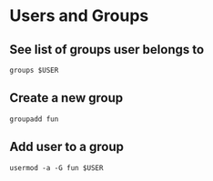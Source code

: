 # Users and Groups

## See list of groups user belongs to

```
groups $USER
```

## Create a new group

```
groupadd fun
```

## Add user to a group

```
usermod -a -G fun $USER
```
